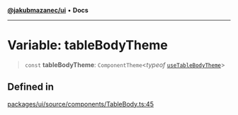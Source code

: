 [**@jakubmazanec/ui**](../README.md) • **Docs**

---

# Variable: tableBodyTheme

> `const` **tableBodyTheme**: `ComponentTheme`\<_typeof_
> [`useTableBodyTheme`](../functions/useTableBodyTheme.md)\>

## Defined in

[packages/ui/source/components/TableBody.ts:45](https://github.com/jakubmazanec/tools/blob/4809b04453aafb35a917917e0b4964a9ec0cd132/packages/ui/source/components/TableBody.ts#L45)

